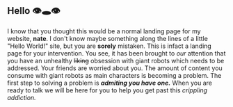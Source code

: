 ## Hello 👁️🕳️👁️
I know that you thought this would be a normal landing page for my website, **nate**. I don't know maybe something along the lines of a little "Hello World!" site, but you are **sorely** mistaken. This is infact a landing page for your intervention. You see, it has been brought to _our_ attention that you have an unhealthy ~~liking~~ obsession with giant robots which needs to be addressed. Your friends are worried about you. The amount of content you consume with giant robots as main characters is becoming a problem. The first step to solving a problem is ***admiting you have one.*** When you are ready to talk we will be here for you to help you get past this _crippling addiction._

